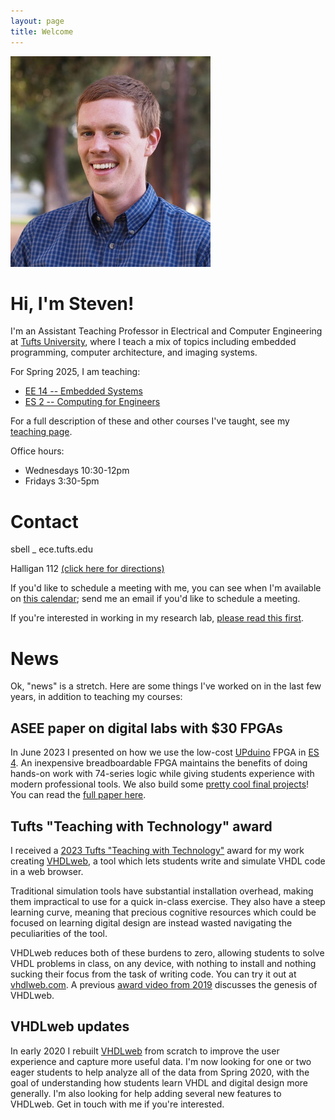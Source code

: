 ```yaml
---
layout: page
title: Welcome
---
```

<img class="floater" src="assets/img/portrait.jpg" />

# Hi, I'm Steven!

I'm an Assistant Teaching Professor in Electrical and Computer Engineering at [Tufts University](http://engineering.tufts.edu/ece), where I teach a mix of topics including embedded programming, computer architecture, and imaging systems.

For Spring 2025, I am teaching:
* [EE 14 -- Embedded Systems](http://www.ece.tufts.edu/ee/14)
* [ES 2 -- Computing for Engineers](http://www.ece.tufts.edu/es/2)

For a full description of these and other courses I've taught, see my [teaching page](teaching).

Office hours:

* Wednesdays 10:30-12pm
* Fridays 3:30-5pm

# Contact

sbell _ ece.tufts.edu

Halligan 112 [(click here for directions)](finding_my_office)

If you'd like to schedule a meeting with me, you can see when I'm available on [this calendar](https://calendar.google.com/calendar/embed?src=jqv8i8fejpbggot1r8k7qooqoc%40group.calendar.google.com&ctz=America%2FNew_York&mode=WEEK); send me an email if you'd like to schedule a meeting.

If you're interested in working in my research lab, [please read this first](working_with_me).

# News
Ok, "news" is a stretch.  Here are some things I've worked on in the last few years, in addition to teaching my courses:

## ASEE paper on digital labs with $30 FPGAs
In June 2023 I presented on how we use the low-cost [UPduino](https://tinyvision.ai/products/upduino-v3-1) FPGA in [ES 4](http://www.ece.tufts.edu/es/4/).  An inexpensive breadboardable FPGA maintains the benefits of doing hands-on work with 74-series logic while giving students experience with modern professional tools.  We also build some [pretty cool final projects](http://www.ece.tufts.edu/es/4/past_projects.html)!  You can read the [full paper here](https://nemo.asee.org/public/conferences/327/papers/39742/view).

## Tufts "Teaching with Technology" award
I received a [2023 Tufts "Teaching with Technology"](https://sites.tufts.edu/ets/twtawards/) award for my work creating [VHDLweb](vhdlweb.com), a tool which lets students write and simulate VHDL code in a web browser.

Traditional simulation tools have substantial installation overhead, making them impractical to use for a quick in-class exercise.  They also have a steep learning curve, meaning that precious cognitive resources which could be focused on learning digital design are instead wasted navigating the peculiarities of the tool.

VHDLweb reduces both of these burdens to zero, allowing students to solve VHDL problems in class, on any device, with nothing to install and nothing sucking their focus from the task of writing code.
You can try it out at [vhdlweb.com](http://vhdlweb.com).  A previous [award video from 2019](https://sites.tufts.edu/ets/twtawards/teaching-with-technology-awards-past-winners/) discusses the genesis of VHDLweb.

## VHDLweb updates
In early 2020 I rebuilt [VHDLweb](vhdlweb.com) from scratch to improve the user experience and capture more useful data.  I'm now looking for one or two eager students to help analyze all of the data from Spring 2020, with the goal of understanding how students learn VHDL and digital design more generally.  I'm also looking for help adding several new features to VHDLweb.  Get in touch with me if you're interested.

